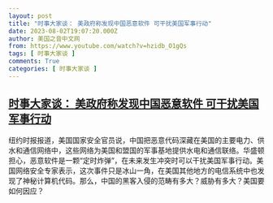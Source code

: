 ```yaml
---
layout: post
title: "时事大家谈： 美政府称发现中国恶意软件 可干扰美国军事行动"
date: 2023-08-02T19:07:20.000Z
author: 美国之音中文网
from: https://www.youtube.com/watch?v=hzidb_O1gQs
tags: [ 时事大家谈 ]
comments: True
categories: [ 时事大家谈 ]
---
```

<!--1691003240000-->
[时事大家谈： 美政府称发现中国恶意软件 可干扰美国军事行动](https://www.youtube.com/watch?v=hzidb_O1gQs)
------

<div>
纽约时报报道，美国国家安全官员说，中国把恶意代码深藏在美国的主要电力、供水和通信网络中，这些网络为美国和盟国的军事基地提供水电和通信联络。华盛顿担心，恶意软件是一颗“定时炸弹”，在未来发生冲突时可以干扰美国军事行动。美国网络安全专家表示，这次事件只是冰山一角，在美国其他地方的电信系统中也发现了神秘计算机代码。那么，中国的黑客入侵的范畴有多大？威胁有多大？美国要如何因应？
</div>
